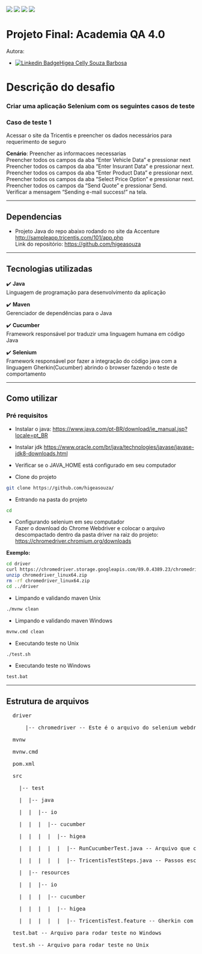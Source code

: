 ![](https://img.shields.io/badge/java-v.1.8-blue.svg)
![](https://img.shields.io/badge/cucumber-v.0.0.1-yellow.svg)
![](https://img.shields.io/badge/selenium-v.3.141.59-green.svg)
![](https://img.shields.io/badge/maven-v.3.3-orange.svg)

# Projeto Final: Academia QA 4.0 

Autora: <br>
- [![Linkedin Badge](https://img.shields.io/badge/-Higea-blue?style=flat-square&logo=Linkedin&logoColor=white&link=https://www.linkedin.com/in/higeasouza/)](https://www.linkedin.com/in/higeasouza/)[Higea Celly Souza Barbosa](https://github.com/higeasouza)

# Descrição do desafio 
### Criar uma aplicação Selenium com os seguintes casos de teste
### Caso de teste 1
Acessar o site da Tricentis e preencher os dados necessários para requerimento de seguro<br>

<b>Cenário</b>: Preencher as informacoes necessarias <br>
Preencher todos os campos da aba “Enter Vehicle Data” e pressionar next<br>
Preencher todos os campos da aba “Enter Insurant Data” e pressionar next.<br>
Preencher todos os campos da aba “Enter Product Data” e pressionar next.<br>
Preencher todos os campos da aba “Select Price Option” e pressionar next.<br>
Preencher todos os campos da “Send Quote” e pressionar Send.<br>
Verificar a mensagem “Sending e-mail success!” na tela.<br>

--------------------------------------------------------------------
## Dependencias
- Projeto Java do repo abaixo rodando no site da Accenture<br>
http://sampleapp.tricentis.com/101/app.php <br>
Link do repositório: https://github.com/higeasouza <br>

--------------------------------------------------------------------

## Tecnologias utilizadas
:heavy_check_mark: <b>Java</b><br>
Linguagem de programação para desenvolvimento da aplicação<br>

:heavy_check_mark: <b>Maven</b><br>
Gerenciador de dependências para o Java<br>

:heavy_check_mark: <b>Cucumber</b><br>
Framework responsável por traduzir uma linguagem humana em código Java<br>

:heavy_check_mark: <b>Selenium</b><br>
Framework responsável por fazer a integração do código java com a linguagem Gherkin(Cucumber) abrindo o browser fazendo o teste de comportamento<br>

--------------------------------------------------------------------
## Como utilizar
### Pré requisitos
- Instalar o java:
https://www.java.com/pt-BR/download/ie_manual.jsp?locale=pt_BR
- Instalar jdk
https://www.oracle.com/br/java/technologies/javase/javase-jdk8-downloads.html
- Verificar se o JAVA_HOME está configurado em seu computador



- Clone do projeto
 ```bash
git clone https://github.com/higeasouza/
 ```

- Entrando na pasta do projeto
 ```bash
cd 
 ```

- Configurando selenium em seu computador<br>
Fazer o download do Chrome Webdriver e colocar o arquivo descompactado dentro da pasta driver na raiz do projeto:<br>
https://chromedriver.chromium.org/downloads<br>

<b>Exemplo:</b><br>
 ```bash
cd driver
curl https://chromedriver.storage.googleapis.com/89.0.4389.23/chromedriver_linux64.zip
unzip chromedriver_linux64.zip
rm -rf chromedriver_linux64.zip
cd ../driver
 ```

- Limpando e validando maven Unix
 ```bash
./mvnw clean
 ```
 
- Limpando e validando maven Windows
 ```bash
mvnw.cmd clean
 ```

- Executando teste no Unix
 ```bash
./test.sh
 ```

- Executando teste no Windows
 ```bash
test.bat
 ```

--------------------------------------------------------------------
## Estrutura de arquivos
<pre>
  driver <br>
      |-- chromedriver -- Este é o arquivo do selenium webdriver, substitua este arquivo com a versão da sua máquina<br>
  mvnw<br>
  mvnw.cmd<br>
  pom.xml<br>
  src<br>
    |-- test<br>
    |  |-- java<br>
    |  |  |-- io<br>
    |  |  |  |-- cucumber<br>
    |  |  |  |  |-- higea<br>
    |  |  |  |  |  |-- RunCucumberTest.java -- Arquivo que configura a inicialização do Java test <br>
    |  |  |  |  |  |-- TricentisTestSteps.java -- Passos escritos em java com selenium abrindo o browser e testando a aplicação<br>
    |  |-- resources<br>
    |  |  |-- io<br>
    |  |  |  |-- cucumber<br>
    |  |  |  |  |-- higea<br>
    |  |  |  |  |  |-- TricentisTest.feature -- Gherkin com os cenários de teste de acordo com o meu cliente<br>
  test.bat -- Arquivo para rodar teste no Windows<br>
  test.sh -- Arquivo para rodar teste no Unix<br>
</pre>
